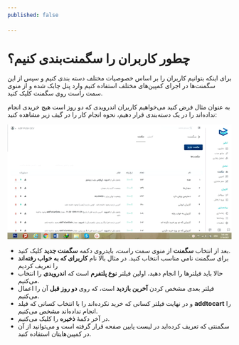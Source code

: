 ```yaml
---
published: false

---
```

# چطور کاربران را سگمنت‌بندی کنیم؟

برای اینکه بتوانیم کاربران را بر اساس خصوصیات مختلف دسته بندی کنیم و سپس از این سگمنت‌ها در اجرای کمپین‌های مختلف استفاده کنیم وارد پنل چابک شده و از منوی سمت راست روی سگمنت کلیک کنید.

به عنوان مثال فرض کنید می‌خواهیم کاربران اندرویدی که دو روز است هیچ خریدی انجام نداده‌اند را در یک دسته‌بندی قرار دهیم، نحوه انجام کار را در گیف زیر مشاهده کنید:

![](/uploads/ezgif-com-gif-maker.gif)

* بعد از انتخاب **سگمنت** از منوی سمت راست، بایدروی دکمه **سگمنت جدید** کلیک کنید.
* برای سگمنت نامی مناسب انتخاب کنید. در مثال بالا نام **کاربرای که به خواب رفته‌اند** را تعریف کردیم
* حالا باید فیلترها را انجام دهید، اولین فیلتر **نوع پلتفرم** است که **اندرویدی** را انتخاب می‌کنیم.
* فیلتر بعدی مشخص کردن **آخرین بازدید** است، که روی **دو روز قبل** آن را اعمال می‌کنیم.
* و در نهایت فیلتر کسانی که خرید نکرده‌اند را با انتخاب کسانی که فیلد **addtocart** را انجام نداده‌اند مشخص می‌کنیم.
* در آخر دکمۀ **ذخیره** را کلیک می‌کنیم.
* سگمنتی که تعریف کرده‌اید در لیست پایین صفحه قرار گرفته است و می‌توانید از آن در کمپین‌هایتان استفاده کنید.